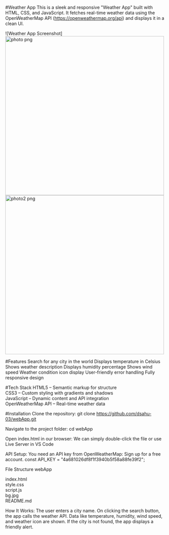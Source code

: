 #Weather App
This is a sleek and responsive "Weather App" built with HTML, CSS, and JavaScript. It fetches real-time weather data using the OpenWeatherMap API (https://openweathermap.org/api) and displays it in a clean UI.

![Weather App Screenshot]
<img width="500" height="500" alt="photo png" src="https://github.com/user-attachments/assets/eba9a14f-c245-4eca-b299-f04fac1438ae" />
<img width="500" height="500" alt="photo2 png" src="https://github.com/user-attachments/assets/944f1a4f-ae25-4ad6-ae2f-6a81b62bb799" />

#Features
Search for any city in the world
Displays temperature in Celsius
Shows weather description
Displays humidity percentage
Shows wind speed
Weather condition icon display
User-friendly error handling
Fully responsive design

#Tech Stack
HTML5 – Semantic markup for structure  
CSS3 – Custom styling with gradients and shadows  
JavaScript – Dynamic content and API integration  
OpenWeatherMap API – Real-time weather data

#Installation
Clone the repository:
   git clone https://github.com/dsahu-03/webApp.git

Navigate to the project folder:
cd webApp

Open index.html in our browser:
We can simply double-click the file or use Live Server in VS Code

API Setup:
You need an API key from OpenWeatherMap:
Sign up for a free account.
const API_KEY = "4a681026df8f1f3940b5f58a88fe39f2";

File Structure
webApp

index.html     
style.css        
script.js     
bg.jpg         
README.md  

How It Works:
The user enters a city name.
On clicking the search button, the app calls the weather API.
Data like temperature, humidity, wind speed, and weather icon are shown.
If the city is not found, the app displays a friendly alert.

